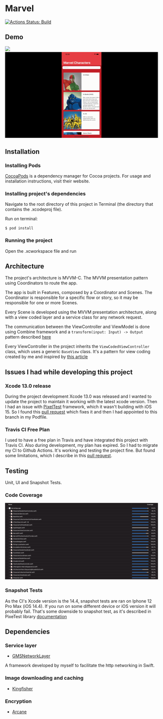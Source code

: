 # Marvel

[![Actions Status: Build](https://github.com/GabrielSilveiraa/Marvel/actions/workflows/workflow.yml/badge.svg)](https://github.com/GabrielSilveiraa/Marvel/actions?query=workflow%3A"workflow")

## Demo

![](img/Characters.gif)![](img/CharacterDetails.gif)

## Installation

### Installing Pods
[CocoaPods](https://cocoapods.org) is a dependency manager for Cocoa projects. For usage and installation instructions, visit their website.

### Installing project's dependencies
Navigate to the root directory of this project in Terminal (the directory that contains the .xcodeproj file).

Run on terminal:
```
$ pod install
```

### Running the project
Open the .xcworkspace file and run

## Architecture

The project's architecture is MVVM-C. The MVVM presentation pattern using Coordinators to route the app.

The app is built in Features, composed by a Coordinator and Scenes.
The Coordinator is responsible for a specific flow or story, so it may be responsible for one or more Scenes.

Every Scene is developed using the MVVM presentation architecture, along with a view coded layer and a service class for any network request.

The communication between the ViewController and ViewModel is done using Combine framework and a `transform(input: Input) -> Output` pattern described [here](https://medium.com/blablacar-tech/rxswift-mvvm-66827b8b3f10) 

Every ViewController in the project inherits the `ViewCodedViewController` class, which uses a generic `BaseView` class. It's a pattern for view coding created by me and inspired by [this article](https://swiftrocks.com/writing-cleaner-view-code-by-overriding-loadview.html)


## Issues I had while developing this project

### Xcode 13.0 release
During the project development Xcode 13.0 was released and I wanted to update the project to maintain it working with the latest xcode version. Then I had an issue with [PixelTest](https://github.com/KaneCheshire/PixelTest) framework, which it wasn't building with iOS 15. So I found this [pull request](https://github.com/KaneCheshire/PixelTest/pull/74) which fixes it and then I had appointed to this branch in my Podfile.

### Travis CI Free Plan
I used to have a free plan in Travis and have integrated this project with Travis CI. Also during development, my plan has expired. So I had to migrate my CI to Github Actions. It's working and testing the project fine. But found some limitations, which I describe in this [pull request](https://github.com/GabrielSilveiraa/Marvel/pull/8).

## Testing

Unit, UI and Snapshot Tests.

### Code Coverage
![](img/codecoverage.png)

### Snapshot Tests
As the CI's Xcode version is the 14.4, snapshot tests are ran on Iphone 12 Pro Max (iOS 14.4). If you run on some different device or iOS version it will probably fail. That's some downside to snapshot test, as it's described in PixeTest library [documentation](https://github.com/KaneCheshire/PixelTest#readme)

## Dependencies

### Service layer

* [GMSNetworkLayer](https://github.com/GabrielSilveiraa/GMSNetworkLayer)

A framework developed by myself to facilitate the http networking in Swift.

### Image downloading and caching

* [Kingfisher](https://github.com/onevcat/Kingfisher)

### Encryption

* [Arcane](https://github.com/onmyway133/Arcane)

